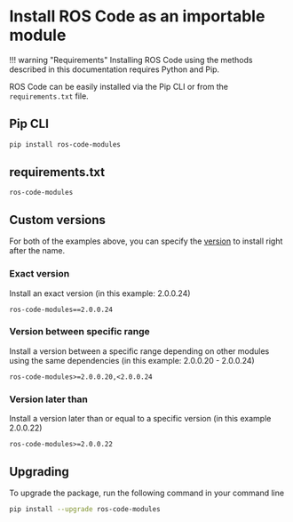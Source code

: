 # Install ROS Code as an importable module

!!! warning "Requirements"
    Installing ROS Code using the methods described in this documentation requires Python and Pip.

ROS Code can be easily installed via the Pip CLI or from the `requirements.txt` file.

## Pip CLI

```sh
pip install ros-code-modules
```

## requirements.txt

```
ros-code-modules
```

## Custom versions

For both of the examples above, you can specify the [version](https://pypi.org/project/ros-code-modules/#history) to install right after the name.

### Exact version

Install an exact version (in this example: 2.0.0.24)

```
ros-code-modules==2.0.0.24
```

### Version between specific range

Install a version between a specific range depending on other modules using the same dependencies (in this example: 2.0.0.20 - 2.0.0.24)

```
ros-code-modules>=2.0.0.20,<2.0.0.24
```

### Version later than

Install a version later than or equal to a specific version (in this example 2.0.0.22)

```
ros-code-modules>=2.0.0.22
```

## Upgrading

To upgrade the package, run the following command in your command line

```sh
pip install --upgrade ros-code-modules
```
